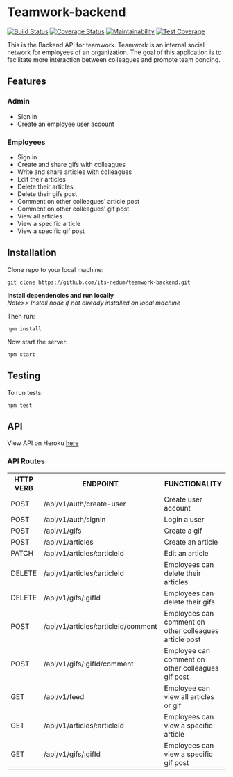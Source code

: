# Teamwork-backend

[![Build Status](https://travis-ci.org/its-nedum/teamwork-backend.svg?branch=develop)](https://travis-ci.org/its-nedum/teamwork-backend)
[![Coverage Status](https://coveralls.io/repos/github/its-nedum/teamwork-backend/badge.svg?branch=develop)](https://coveralls.io/github/its-nedum/teamwork-backend?branch=develop)
[![Maintainability](https://api.codeclimate.com/v1/badges/bc3de9104c14b16772c8/maintainability)](https://codeclimate.com/github/its-nedum/teamwork-backend/maintainability)
[![Test Coverage](https://api.codeclimate.com/v1/badges/bc3de9104c14b16772c8/test_coverage)](https://codeclimate.com/github/its-nedum/teamwork-backend/test_coverage)

This is the Backend API for teamwork. Teamwork is an internal social network for employees of an organization. The goal of this
application is to facilitate more interaction between colleagues and promote team bonding.

## Features

### Admin

- Sign in 
- Create an employee user account

### Employees

- Sign in
- Create and share gifs with colleagues
- Write and share articles with colleagues
- Edit their articles
- Delete their articles
- Delete their gifs post
- Comment on other colleagues' article post
- Comment on other colleagues' gif post
- View all articles
- View a specific article
- View a specific gif post

## Installation

Clone repo to your local machine:

```git
git clone https://github.com/its-nedum/teamwork-backend.git
```

**Install dependencies and run locally**<br/>
*Note>> Install node if not already installed on local machine*

Then run:

```npm
npm install
```

Now start the server:

```npm
npm start
```

## Testing

To run tests:

```npm
npm test
```

## API

View API on Heroku [here](https://its-nedum-teamwork-api.herokuapp.com/)

### API Routes

<table>
	<tr>
		<th>HTTP VERB</th>
		<th>ENDPOINT</th>
		<th>FUNCTIONALITY</th>
	</tr>
    <tr>
        <td>POST</td>
        <td>/api/v1/auth/create-user</td>
        <td>Create user account</td>
    </tr>
    <tr>
        <td>POST</td>
        <td>/api/v1/auth/signin</td>
        <td>Login a user</td>
    </tr>
    <tr>
        <td>POST</td>
        <td>/api/v1/gifs</td>
        <td>Create a gif</td>
    </tr>
    <tr>
        <td>POST</td>
        <td>/api/v1/articles</td>
        <td>Create an article</td>
    </tr>
    <tr>
        <td>PATCH</td>
        <td>/api/v1/articles/:articleId</td>
        <td>Edit an article</td>
    </tr>
    <tr>
        <td>DELETE</td>
        <td>/api/v1/articles/:articleId</td>
        <td>Employees can delete their articles</td>
    </tr>
    <tr>
        <td>DELETE</td>
        <td>/api/v1/gifs/:gifId</td>
        <td>Employees can delete their gifs</td>
    </tr>
    <tr>
        <td>POST</td>
        <td>/api/v1/articles/:articleId/comment</td>
        <td>Employees can comment on other colleagues article post</td>
    </tr>
    <tr>
        <td>POST</td>
        <td>/api/v1/gifs/:gifId/comment</td>
        <td>Employee can comment on other colleagues gif post</td>
    </tr>
    <tr>
        <td>GET</td>
        <td>/api/v1/feed</td>
        <td>Employee can view all articles or gif</td>
    </tr>
    <tr>
        <td>GET</td>
        <td>/api/v1/articles/:articleId</td>
        <td>Employees can view a specific article</td>
    </tr>
    <tr>
        <td>GET</td>
        <td>/api/v1/gifs/:gifId</td>
        <td>Employees can view a specific gif post</td>
    </tr>
</table>